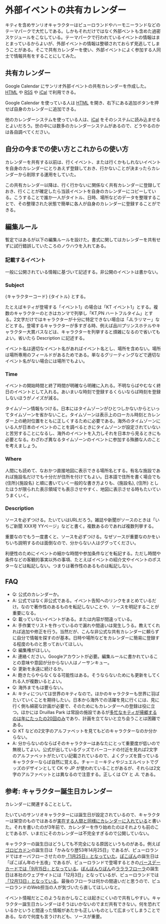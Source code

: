 # 外部イベントの共有カレンダー

キティを含めサンリオキャラクターはピューロランドやハーモニーランドなどのテーマパークで大忙しである。しかもそれだけではなく外部ベントも含めた過密スケジュールをこなしている。テーマパークで行われているイベントの情報はまとまっているからよいが、外部イベントの情報は整頓されておらず見逃してしまうことがある。そこで共有カレンダーを使い、外部イベントによく参加する人同士で情報共有をすることにしてみた。

## 共有カレンダー

Google Calendar にサンリオ外部イベントの共有カレンダーを作成した。[HTML](https://www.google.com/calendar/embed?src=qsqrk2emvnnvu45debac9dugr8%40group.calendar.google.com&ctz=Asia/Tokyo) や [RSS](https://www.google.com/calendar/feeds/qsqrk2emvnnvu45debac9dugr8%40group.calendar.google.com/public/basic) や [iCal](https://www.google.com/calendar/ical/qsqrk2emvnnvu45debac9dugr8%40group.calendar.google.com/public/basic.ics) で利用できる。

Google Calendar を使っている人は [HTML](https://www.google.com/calendar/embed?src=qsqrk2emvnnvu45debac9dugr8%40group.calendar.google.com&ctz=Asia/Tokyo) を開き、右下にある追加ボタンを押せば自身のカレンダーに追加できる。

他のカレンダーシステムを使っている人は、[iCal](https://www.google.com/calendar/ical/qsqrk2emvnnvu45debac9dugr8%40group.calendar.google.com/public/basic.ics) をそのシステムに読み込ませるとよいだろう。世の中には数多のカレンダーシステムがあるので、どうやるのかは各自調べてください。

## 自分の今までの使い方とこれからの使い方

カレンダーを共有する以前は、行くイベント、または行くかもしれないイベントを自身のカレンダーにとりあえず登録しておき、行かないことが決まったらカレンダーから削除する運用をしていた。

この共有カレンダー以降は、行く行かないに関係なく共有カレンダーに登録しておき、行くことが確定したら当該イベントを自身のカレンダーにコピーしている。こうすることで誰か一人がタイトル、日時、場所などのデータを整理することで、その整理された状態で簡単に各人が自身のカレンダーに登録することができる。

## 編集ルール

暫定ではあるが以下の編集ルールを設けた。書式に関してはカレンダーを共有せずに試行錯誤していたころのノウハウを入れてある。

### 記載するイベント

一般に公開されている情報に基づいて記述する。非公開のイベントは書かない。

### Subject

{キャラクターコード} {タイトル} とする。

たとえばキティが登場する「イベント1」の場合は「KT イベント1」とする。複数のキャラクターのときはカンマで列挙し「KT,PN ハートフルタイム」とする。2文字だけではキャラクターが十分に特定できない場合は「JLラリマー」などとする。登場するキャラクターが多すぎる時、例えば品川プリンスホテルやキャラクター大賞バスなどは、キャラクターを列挙すると煩雑になるので省いてもよい。省いたら Description に記述する。

イベント名は適切なイベント名があればイベント名とし、場所を含めない。場所は場所専用のフィールドがあるためである。単なるグリーティングなどで適切なイベント名がない場合には場所でもよい。

### Time

イベントの開始時間と終了時間が明確なら明確に入れる。不明ならばやむなく終日のイベントとして入れる。あいまいな時刻で登録するくらいならば時刻を登録しないほうがノイズが減る。

タイムゾーン情報もつける。日本にはタイムゾーンがひとつしかないからといってタイムゾーンを省かないこと。タイムゾーンは表示上のローカル時刻とカレンダー上の絶対位置をともに正しくするために必要である。海外のタイムゾーンにいる人が日本のイベントのことを調べるときにタイムゾーンが設定されていないと苦労することになるし、海外のイベントを入力しそれを日本から見るときにも必要となる。わざわざ異なるタイムゾーンのイベントに参加する殊勝な人のことを考えましょう。

### Where

人間にも読めて、なおかつ直接地図に表示できる場所名とする。有名な施設であれば施設名だけでも十分だが住所を付けてもよい。日本語で住所を書く場合でも {住所}{施設名} と順に書いていく一般的な書き方よりも、{施設名}, {住所} としたほうが限られた表示領域でも表示させやすく、地図に表示させる時もたいていうまくいく。

### Description

ソースを必ずつける。たいていはURLだろう。雑誌や新聞がソースのときは「いちご新聞 XXX号 YYページ」などと書く。複数あるのであれば複数列挙する。

重要なのでもう一度書くと、ソースを必ずつける。なぜソースが重要なのかをいちいち説明するのは面倒なので、分からない人はググってください。

利便性のためにイベントの細かな時間や参加条件などを転記する。ただし時間や条件などの客観的事実以外の事項、たとえばイベントの紹介文やイベントのポスターなどは転記しない。つまりは著作性のあるものは転記しない。

## FAQ

* Q: 公式のカレンダーか。
* A: 公式ではなく非公式である。イベント告知へのリンクをまとめているだけ。なので著作性のあるものを転記しないことや、ソースを明記することが重要になる。
* Q: 載っていないイベントがある。または内容が間違っている。
* A: 手作業でリストを作っているので漏れや間違いは発生しうる。教えてくれれば追加や修正を行う。当然だが、こんな非公式な共有カレンダーに頼らずに自分で情報を探すのが基本。日時や場所などをカレンダーに簡易に登録する程度のものと思っておいてほしい。
* Q: 編集権がほしい。
* A: 連絡ください。Googleアカウントが必要。編集ルールに書かれていることの意味や意図が分からない人はノーサンキュー。
* Q: 更新を永遠に続けるか。
* A: 飽きたらやらなくなる可能性はある。そうならないためにも更新をしてくれる人が複数いるとよい。
* Q: 海外までもは要らない。
* A: キティについては世界のキティなので。ほかのキャラクターも世界に羽ばたいていくことを期待したい。日本から海外での活躍を見に行くには、見に行く側も綿密な計画が必要で、そのためにもカレンダーへの登録は役に立つ。ほかには Druillas Park は常設の施設であるが[多忙なキティが帰郷するのは年にたったの20回のみ](http://ameblo.jp/ohtaket/entry-12033135171.html)であり、計画を立てないと立ち会うことは困難である。
* Q: KT などの2文字のアルファベットを見てもどのキャラクターなのか分からない。
* A: 分からないのならばそのキャラクターはあなたにとって重要度が低いので無視してよい。公式が出しているグッズでバーコードの付近を見れば2文字のアルファベットがたいてい記載されているので、よくグッズを買っているキャラクターならば自然に覚える。チャーミーキティやジュエルペットでグッズのデザインとして CK や JP が使われていることがあるが、それらは2文字のアルファベットとは異なるので注意する。正しくは CY と JL である。

## 参考: キャラクター誕生日カレンダー

カレンダーに関連することとして。

たいていのサンリオキャラクターには誕生日が設定されているので、キャラクターは架空のものではあるが[実在する人間と同様にカレンダーに入れている](http://ameblo.jp/ohtaket/entry-11421001365.html)と書いた。それを書いたのが3年前で、カレンダーを作り始めたのはそれよりも前のことであるが、いまだにそのカレンダーは不完全すぎるので公開していない。

キャラクターの誕生日はどうしても不完全になる原因というものがある。例えば[ゴロピカドン](http://www.sanrio.co.jp/character/goropikadon/)の誕生日は「かみなり歴53年14月25日」であるが、ピューロランドではオーバフローさせたのか[「1月25日」となっていた](http://web.archive.org/web/20111013223026/http://puroland.jp/character/goropikadon.html)。[ぽこぽん](http://www.sanrio.co.jp/character/pokopon/)の誕生日は「ぽこぽん年の十五夜」であるが、ピューロランドで登場するときの[バースデーカードでは「9月15日」となっている](https://www.flickr.com/photos/ohtake_tomohiro/9744012018)。[ぼんぼんりぼん](http://www.sanrio.co.jp/character/bonbonribbon/)の[ラララフローラ](http://www.sanrio.co.jp/character/bo-flora/)の誕生日は本社のウェブサイトには「12月3日」となっているが、ピューロランドでは[「12月13日」となっている](http://web.archive.org/web/20150607165806/http://www.puroland.jp/character/flora)。最後のフローラは何かの間違いだと思うので、ピューロランドのWeb担当の人が気づいたら直してほしいなと。

イベント情報だとこのようなおかしなことは起きにくいので共有しやすい。キャラクター誕生日カレンダーはそうはいかないのでまだ共有できない。何を恐れているかというと間違った情報があたかも正しいものとして広まってしまうことである。なので何度も言うけれども、ソースが重要。
